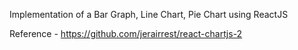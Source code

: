 Implementation of a Bar Graph, Line Chart, Pie Chart using ReactJS

Reference - https://github.com/jerairrest/react-chartjs-2
